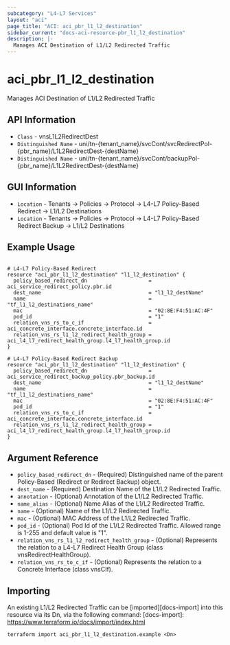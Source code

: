 ```yaml
---
subcategory: "L4-L7 Services"
layout: "aci"
page_title: "ACI: aci_pbr_l1_l2_destination"
sidebar_current: "docs-aci-resource-pbr_l1_l2_destination"
description: |-
  Manages ACI Destination of L1/L2 Redirected Traffic
---
```


# aci_pbr_l1_l2_destination #

Manages ACI Destination of L1/L2 Redirected Traffic

## API Information ##

* `Class` - vnsL1L2RedirectDest
* `Distinguished Name` - uni/tn-{tenant_name}/svcCont/svcRedirectPol-{pbr_name}/L1L2RedirectDest-{destName}
* `Distinguished Name` - uni/tn-{tenant_name}/svcCont/backupPol-{pbr_name}/L1L2RedirectDest-{destName}

## GUI Information ##

* `Location` - Tenants -> Policies -> Protocol -> L4-L7 Policy-Based Redirect -> L1/L2 Destinations
* `Location` - Tenants -> Policies -> Protocol -> L4-L7 Policy-Based Redirect Backup -> L1/L2 Destinations


## Example Usage ##

```hcl

# L4-L7 Policy-Based Redirect
resource "aci_pbr_l1_l2_destination" "l1_l2_destination" {
  policy_based_redirect_dn                    = aci_service_redirect_policy.pbr.id
  dest_name                                   = "l1_l2_destName"
  name                                        = "tf_l1_l2_destinations_name"
  mac                                         = "02:8E:F4:51:AC:4F"
  pod_id                                      = "1"
  relation_vns_rs_to_c_if                     = aci_concrete_interface.concrete_interface.id
  relation_vns_rs_l1_l2_redirect_health_group = aci_l4_l7_redirect_health_group.l4_l7_health_group.id
}

# L4-L7 Policy-Based Redirect Backup
resource "aci_pbr_l1_l2_destination" "l1_l2_destination" {
  policy_based_redirect_dn                    = aci_service_redirect_backup_policy.pbr_backup.id
  dest_name                                   = "l1_l2_destName"
  name                                        = "tf_l1_l2_destinations_name"
  mac                                         = "02:8E:F4:51:AC:4F"
  pod_id                                      = "1"
  relation_vns_rs_to_c_if                     = aci_concrete_interface.concrete_interface.id
  relation_vns_rs_l1_l2_redirect_health_group = aci_l4_l7_redirect_health_group.l4_l7_health_group.id
}

```

## Argument Reference ##

* `policy_based_redirect_dn` - (Required) Distinguished name of the parent Policy-Based (Redirect or Redirect Backup) object.
* `dest_name` - (Required) Destination Name of the L1/L2 Redirected Traffic.
* `annotation` - (Optional) Annotation of the L1/L2 Redirected Traffic.
* `name_alias` - (Optional) Name Alias of the L1/L2 Redirected Traffic.
* `name` - (Optional) Name of the L1/L2 Redirected Traffic.
* `mac` - (Optional) MAC Address of the L1/L2 Redirected Traffic.
* `pod_id` - (Optional) Pod Id of the L1/L2 Redirected Traffic. Allowed range is 1-255 and default value is "1".
* `relation_vns_rs_l1_l2_redirect_health_group` - (Optional) Represents the relation to a L4-L7 Redirect Health Group (class vnsRedirectHealthGroup).
* `relation_vns_rs_to_c_if` - (Optional) Represents the relation to a Concrete Interface (class vnsCIf).


## Importing ##

An existing L1/L2 Redirected Traffic can be [imported][docs-import] into this resource via its Dn, via the following command:
[docs-import]: https://www.terraform.io/docs/import/index.html


```
terraform import aci_pbr_l1_l2_destination.example <Dn>
```